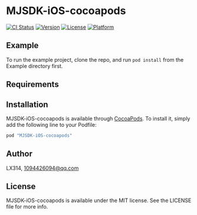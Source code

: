 # MJSDK-iOS-cocoapods

[![CI Status](http://img.shields.io/travis/LX314/MJSDK-iOS-cocoapods.svg?style=flat)](https://travis-ci.org/LX314/MJSDK-iOS-cocoapods)
[![Version](https://img.shields.io/cocoapods/v/MJSDK-iOS-cocoapods.svg?style=flat)](http://cocoapods.org/pods/MJSDK-iOS-cocoapods)
[![License](https://img.shields.io/cocoapods/l/MJSDK-iOS-cocoapods.svg?style=flat)](http://cocoapods.org/pods/MJSDK-iOS-cocoapods)
[![Platform](https://img.shields.io/cocoapods/p/MJSDK-iOS-cocoapods.svg?style=flat)](http://cocoapods.org/pods/MJSDK-iOS-cocoapods)

## Example

To run the example project, clone the repo, and run `pod install` from the Example directory first.

## Requirements

## Installation

MJSDK-iOS-cocoapods is available through [CocoaPods](http://cocoapods.org). To install
it, simply add the following line to your Podfile:

```ruby
pod "MJSDK-iOS-cocoapods"
```

## Author

LX314, 1094426094@qq.com

## License

MJSDK-iOS-cocoapods is available under the MIT license. See the LICENSE file for more info.

